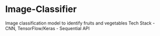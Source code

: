 # Image-Classifier
Image classification model to identify fruits and vegetables
Tech Stack - CNN, TensorFlow/Keras -  Sequential API
